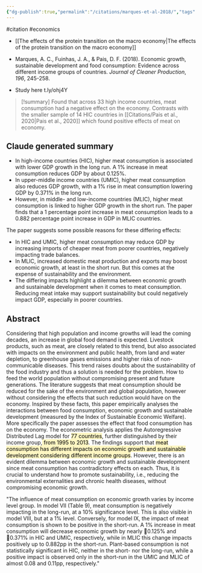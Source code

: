 ```yaml
---
{"dg-publish":true,"permalink":"/citations/marques-et-al-2018/","tags":["#citation","#economics"],"created":"2025-10-23T17:42:44.399+01:00","updated":"2025-10-23T18:06:08.774+01:00"}
---
```


#citation #economics 

- [[The effects of the protein transition on the macro economy\|The effects of the protein transition on the macro economy]]

- Marques, A. C., Fuinhas, J. A., & Pais, D. F. (2018). Economic growth, sustainable development and food consumption: Evidence across different income groups of countries. _Journal of Cleaner Production_, _196_, 245-258.
- Study here t.ly/ohj4Y

> [!summary] 
> Found that across 33 high income countries, meat consumption had a negative effect on the economy. Contrasts with the smaller sample of 14 HIC countries in [[Citations/Pais et al., 2020\|Pais et al., 2020]] which found positive effects of meat on economy.

## Claude generated summary
- In high-income countries (HIC), higher meat consumption is associated with lower GDP growth in the long run. A 1% increase in meat consumption reduces GDP by about 0.125%.
- In upper-middle income countries (UMIC), higher meat consumption also reduces GDP growth, with a 1% rise in meat consumption lowering GDP by 0.371% in the long run.
- However, in middle- and low-income countries (MLIC), higher meat consumption is linked to higher GDP growth in the short run. The paper finds that a 1 percentage point increase in meat consumption leads to a 0.882 percentage point increase in GDP in MLIC countries.

The paper suggests some possible reasons for these differing effects:

- In HIC and UMIC, higher meat consumption may reduce GDP by increasing imports of cheaper meat from poorer countries, negatively impacting trade balances.
- In MLIC, increased domestic meat production and exports may boost economic growth, at least in the short run. But this comes at the expense of sustainability and the environment.
- The differing impacts highlight a dilemma between economic growth and sustainable development when it comes to meat consumption. Reducing meat intake may support sustainability but could negatively impact GDP, especially in poorer countries.
## Abstract
Considering that high population and income growths will lead the coming decades, an increase in global food demand is expected. Livestock products, such as meat, are closely related to this trend, but also associated with impacts on the environment and public health, from land and water depletion, to greenhouse gases emissions and higher risks of non-communicable diseases. This trend raises doubts about the sustainability of the food industry and thus a solution is needed for the problem. How to feed the world population without compromising present and future generations. The literature suggests that meat consumption should be reduced for the sake of the environment and global population, however without considering the effects that such reduction would have on the economy. Inspired by these facts, this paper empirically analyses the interactions between food consumption, economic growth and sustainable development (measured by the Index of Sustainable Economic Welfare). More specifically the paper assesses the effect that food consumption has on the economy. The econometric analysis applies the Autoregressive Distributed Lag model for <mark style="background: #FFF3A3A6;">77 countries</mark>, further distinguished by their income group,<mark style="background: #FFF3A3A6;"> from 1995 to 2013</mark>. The findings support that <mark style="background: #FFF3A3A6;">meat consumption has different impacts on economic
growth and sustainable development considering different income groups</mark>. However, there is an evident dilemma between economic growth and sustainable development since meat consumption has contradictory effects on each. Thus, it is crucial to understand how to promote sustainability, i.e., reducing the environmental externalities and chronic health diseases, without compromising economic growth.


"The influence of meat consumption on economic growth varies by income level group. In model VII (Table 9), meat consumption is negatively impacting in the long-run, at a 10% significance level. This is also visible in model VIII, but at a 1% level. Conversely, for model IX, the impact of meat consumption is shown to be positive in the short-run. A 1% increase in meat consumption will decrease economic growth by nearly 0.125% and 0.371% in HIC and UMIC,
respectively, while in MLIC this change impacts positively up to 0.882pp in the short-run. Plant-based consumption is not statistically significant in HIC, neither in the short- nor the long-run, while a positive impact is observed only in the short-run in the UMIC and MLIC of almost 0.08 and 0.11pp, respectively."
